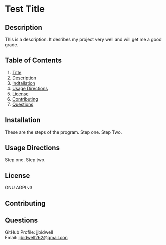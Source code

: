 # Test Title 

## Description
This is a description. It desribes my project very well and will get me a good grade.

## Table of Contents
1. [Title](#Title)
2. [Description](#Description)
3. [Indtallation](#Installation)
4. [Usage Directions](#UsageDirections)
5. [License](#License)
6. [Contributing](#Contributing)
7. [Questions](#Questions)


## Installation
These are the steps of the program. Step one. Step Two.

## Usage Directions
Step one. Step two.

## License 
GNU AGPLv3

## Contributing 

## Questions
GitHub Profile: jjbidwell  
Email: jjbidwell262@gmail.con

